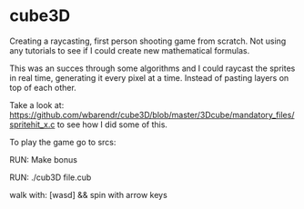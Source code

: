 # cube3D

Creating a raycasting, first person shooting game from scratch. 
Not using any tutorials to see if I could create new mathematical formulas. 

This was an succes through some algorithms and I could raycast the sprites in real time, generating it every pixel at a time. 
Instead of pasting layers on top of each other. 

Take a look at: https://github.com/wbarendr/cube3D/blob/master/3Dcube/mandatory_files/spritehit_x.c to see how I did some of this. 

To play the game go to srcs:

RUN: Make bonus 

RUN: ./cub3D file.cub

walk with: [wasd] && spin with arrow keys
